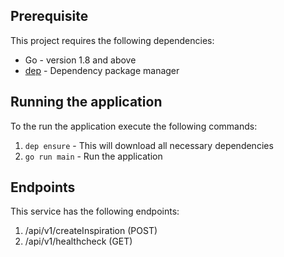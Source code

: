 

## Prerequisite
This project requires the following dependencies:

- Go - version 1.8 and above
- [dep](https://github.com/golang/dep) - Dependency package manager


## Running the application

To the run the application execute the following commands:

1. `dep ensure` - This will download all necessary dependencies
2. `go run main` - Run the application


## Endpoints
This service has the following endpoints:
1. /api/v1/createInspiration (POST)
2. /api/v1/healthcheck (GET)
